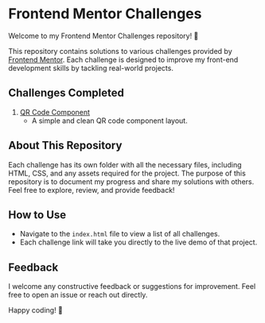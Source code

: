 # Frontend Mentor Challenges

Welcome to my Frontend Mentor Challenges repository! 🎨

This repository contains solutions to various challenges provided by [Frontend Mentor](https://www.frontendmentor.io/). Each challenge is designed to improve my front-end development skills by tackling real-world projects.

## Challenges Completed

1. [QR Code Component](https://righigor.github.io/frontend-mentor/qr-code-component-main/)
   - A simple and clean QR code component layout.

## About This Repository

Each challenge has its own folder with all the necessary files, including HTML, CSS, and any assets required for the project. The purpose of this repository is to document my progress and share my solutions with others. Feel free to explore, review, and provide feedback!

## How to Use

- Navigate to the `index.html` file to view a list of all challenges.
- Each challenge link will take you directly to the live demo of that project.

## Feedback

I welcome any constructive feedback or suggestions for improvement. Feel free to open an issue or reach out directly.

Happy coding! 🚀
